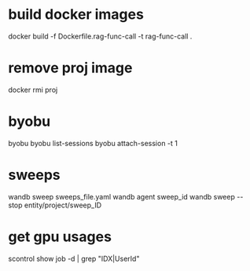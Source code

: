 # build docker images
docker build -f Dockerfile.rag-func-call -t rag-func-call .

# remove proj image
docker rmi proj

# byobu
byobu
byobu list-sessions
byobu attach-session -t 1

# sweeps
wandb sweep sweeps_file.yaml
wandb agent sweep_id
wandb sweep --stop entity/project/sweep_ID

# get gpu usages
scontrol show job -d | grep "IDX\|UserId"